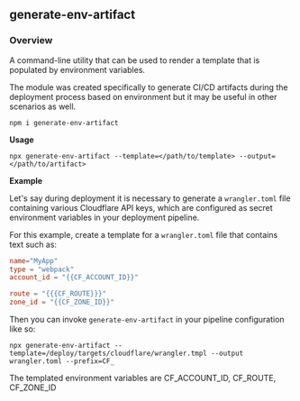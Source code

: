 ## generate-env-artifact

### Overview
A command-line utility that can be used to render a template that is populated by environment variables.

The module was created specifically to generate CI/CD artifacts during the deployment process based on environment but it may be useful in other scenarios as well.

```
npm i generate-env-artifact
```

**Usage**
```
npx generate-env-artifact --template=</path/to/template> --output=</path/to/artifact>
```

**Example**

Let's say during deployment it is necessary to generate a `wrangler.toml` file containing various Cloudflare API keys, which are configured as secret environment variables in your deployment pipeline.

For this example, create a template for a `wrangler.toml` file that contains text such as:

```toml
name="MyApp"
type = "webpack"
account_id = "{{CF_ACCOUNT_ID}}"

route = "{{{CF_ROUTE}}}"
zone_id = "{{CF_ZONE_ID}}"
```
Then you can invoke `generate-env-artifact` in your pipeline configuration like so:
```shell
npx generate-env-artifact --template=/deploy/targets/cloudflare/wrangler.tmpl --output wrangler.toml --prefix=CF_
```
The templated environment variables are CF_ACCOUNT_ID, CF_ROUTE, CF_ZONE_ID

